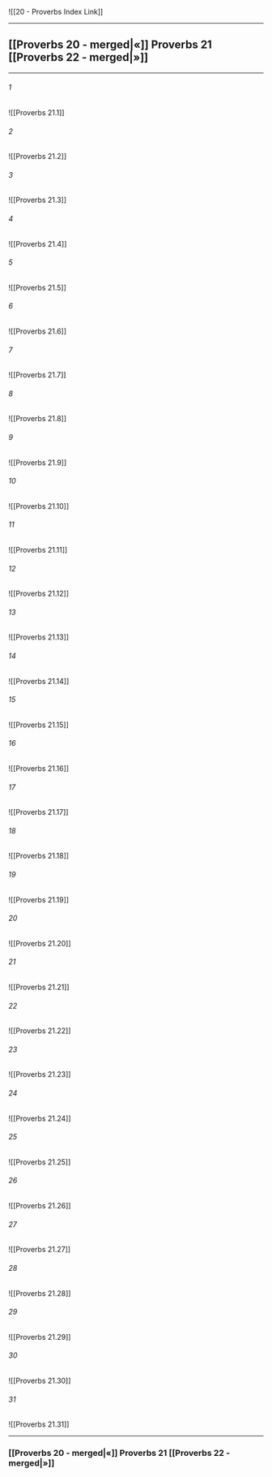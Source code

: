 ![[20 - Proverbs Index Link]]

---
##  [[Proverbs 20 - merged|«]] Proverbs 21 [[Proverbs 22 - merged|»]]

---

###### 1
![[Proverbs 21.1]] 

###### 2
![[Proverbs 21.2]] 

###### 3
![[Proverbs 21.3]] 

###### 4
![[Proverbs 21.4]]

###### 5 
![[Proverbs 21.5]] 

###### 6
![[Proverbs 21.6]] 

###### 7
![[Proverbs 21.7]] 

###### 8
![[Proverbs 21.8]] 

###### 9
![[Proverbs 21.9]] 

###### 10
![[Proverbs 21.10]] 

###### 11
![[Proverbs 21.11]] 

###### 12
![[Proverbs 21.12]]

###### 13
![[Proverbs 21.13]] 

###### 14
![[Proverbs 21.14]] 

###### 15
![[Proverbs 21.15]]

###### 16
![[Proverbs 21.16]] 

###### 17
![[Proverbs 21.17]]

###### 18
![[Proverbs 21.18]] 

###### 19
![[Proverbs 21.19]] 

###### 20
![[Proverbs 21.20]]

###### 21
![[Proverbs 21.21]] 

###### 22
![[Proverbs 21.22]] 

###### 23
![[Proverbs 21.23]]

###### 24
![[Proverbs 21.24]] 

###### 25
![[Proverbs 21.25]]

###### 26
![[Proverbs 21.26]] 

###### 27
![[Proverbs 21.27]] 

###### 28
![[Proverbs 21.28]]

###### 29
![[Proverbs 21.29]] 

###### 30
![[Proverbs 21.30]] 

###### 31
![[Proverbs 21.31]] 


---
###  [[Proverbs 20 - merged|«]] Proverbs 21 [[Proverbs 22 - merged|»]]